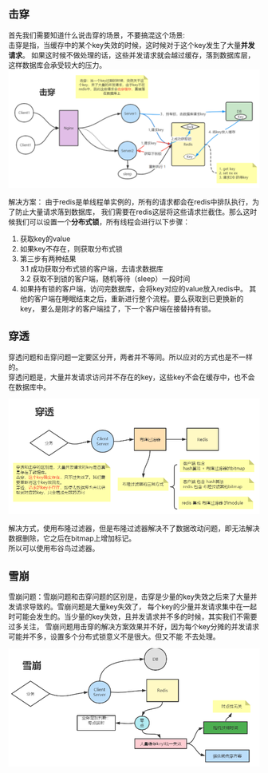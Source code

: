 ## 击穿

首先我们需要知道什么说击穿的场景，不要搞混这个场景:   
击穿是指，当缓存中的某个key失效的时候，这时候对于这个key发生了大量**并发请求**。 如果这时候不做处理的话，这些并发请求就会越过缓存，落到数据库层，这样数据库会承受较大的压力。
![redis 解决击穿](../../img/Redis-解决击穿问题.PNG)

解决方案： 由于redis是单线程单实例的，所有的请求都会在redis中排队执行，为了防止大量请求落到数据库， 我们需要在redis这层将这些请求拦截住。那么这时候我们可以设置一个**分布式锁**，所有线程会进行以下步骤：

1. 获取key的value
2. 如果key不存在，则获取分布式锁
3. 第三步有两种结果  
   3.1 成功获取分布式锁的客户端，去请求数据库  
   3.2 获取不到锁的客户端，随机等待（sleep）一段时间  
4. 如果持有锁的客户端，访问完数据库，会将key对应的value放入redis中。
   其他的客户端在睡眠结束之后，重新进行整个流程。要么获取到已更换新的key，
   要么是刚才的客户端挂了，下一个客户端在接替持有锁。

## 穿透
穿透问题和击穿问题一定要区分开，两者并不等同。所以应对的方式也是不一样的。  
穿透问题是，大量并发请求访问并不存在的key，这些key不会在缓存中，也不会在数据库中。  

![redis 解决穿透](../../img/Redis-解决穿透问题.PNG)

解决方式，使用布隆过滤器，但是布隆过滤器解决不了数据改动问题，即无法解决数据删除，它之后在bitmap上增加标记。  
所以可以使用布谷鸟过滤器。

## 雪崩
雪崩问题：雪崩问题和击穿问题的区别是，击穿是少量的key失效之后来了大量并发请求导致的。雪崩问题是大量key失效了，
每个key的少量并发请求集中在一起时可能会发生的。当少量的key失效，且并发请求并不多的时候，其实我们不需要过多关注，
雪崩问题用击穿的解决方案效果并不好，因为每个key分摊的并发请求可能并不多，设置多个分布式锁意义不是很大。但又不能
不去处理。

![redis 解决雪崩问题](../../img/Redis-解决雪崩问题.PNG)